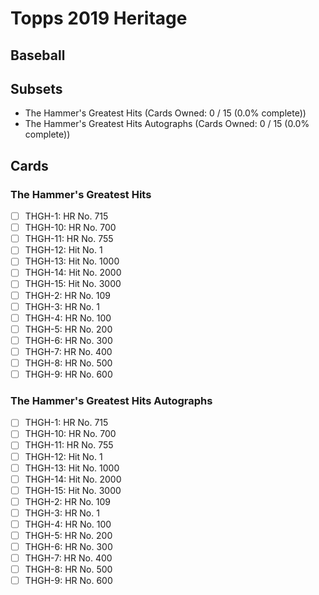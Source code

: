 # Topps 2019 Heritage
## Baseball

## Subsets

- The Hammer's Greatest Hits  (Cards Owned: 0 / 15 (0.0% complete))
- The Hammer's Greatest Hits Autographs  (Cards Owned: 0 / 15 (0.0% complete))

## Cards

### The Hammer's Greatest Hits
- [ ] THGH-1: HR No. 715<br>
- [ ] THGH-10: HR No. 700<br>
- [ ] THGH-11: HR No. 755<br>
- [ ] THGH-12: Hit No. 1<br>
- [ ] THGH-13: Hit No. 1000<br>
- [ ] THGH-14: Hit No. 2000<br>
- [ ] THGH-15: Hit No. 3000<br>
- [ ] THGH-2: HR No. 109<br>
- [ ] THGH-3: HR No. 1<br>
- [ ] THGH-4: HR No. 100<br>
- [ ] THGH-5: HR No. 200<br>
- [ ] THGH-6: HR No. 300<br>
- [ ] THGH-7: HR No. 400<br>
- [ ] THGH-8: HR No. 500<br>
- [ ] THGH-9: HR No. 600<br>
### The Hammer's Greatest Hits Autographs
- [ ] THGH-1: HR No. 715<br>
- [ ] THGH-10: HR No. 700<br>
- [ ] THGH-11: HR No. 755<br>
- [ ] THGH-12: Hit No. 1<br>
- [ ] THGH-13: Hit No. 1000<br>
- [ ] THGH-14: Hit No. 2000<br>
- [ ] THGH-15: Hit No. 3000<br>
- [ ] THGH-2: HR No. 109<br>
- [ ] THGH-3: HR No. 1<br>
- [ ] THGH-4: HR No. 100<br>
- [ ] THGH-5: HR No. 200<br>
- [ ] THGH-6: HR No. 300<br>
- [ ] THGH-7: HR No. 400<br>
- [ ] THGH-8: HR No. 500<br>
- [ ] THGH-9: HR No. 600<br>
